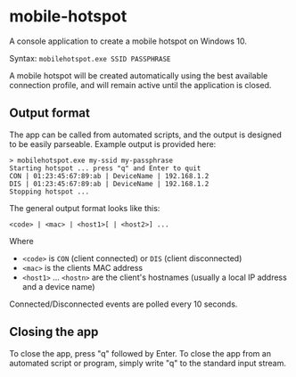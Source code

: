 # mobile-hotspot

A console application to create a mobile hotspot on Windows 10.

Syntax: `mobilehotspot.exe SSID PASSPHRASE`

A mobile hotspot will be created automatically using the best available connection profile, and will remain active until the application is closed.

## Output format

The app can be called from automated scripts, and the output is designed to be easily parseable. Example output is provided here:

```
> mobilehotspot.exe my-ssid my-passphrase
Starting hotspot ... press "q" and Enter to quit
CON | 01:23:45:67:89:ab | DeviceName | 192.168.1.2
DIS | 01:23:45:67:89:ab | DeviceName | 192.168.1.2
Stopping hotspot ...
```

The general output format looks like this:

`<code> | <mac> | <host1>[ | <host2>] ...`

Where
- `<code>` is `CON` (client connected) or `DIS` (client disconnected)
- `<mac>` is the clients MAC address
- `<host1>` ... `<hostn>` are the client's hostnames (usually a local IP address and a device name)

Connected/Disconnected events are polled every 10 seconds.

## Closing the app

To close the app, press "q" followed by Enter. To close the app from an automated script or program, simply write "q" to the standard input stream.
